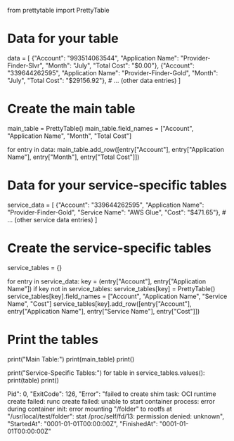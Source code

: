 from prettytable import PrettyTable

# Data for your table
data = [
    {"Account": "993514063544", "Application Name": "Provider-Finder-Slvr", "Month": "July", "Total Cost": "$0.00"},
    {"Account": "339644262595", "Application Name": "Provider-Finder-Gold", "Month": "July", "Total Cost": "$29156.92"},
    # ... (other data entries)
]

# Create the main table
main_table = PrettyTable()
main_table.field_names = ["Account", "Application Name", "Month", "Total Cost"]

for entry in data:
    main_table.add_row([entry["Account"], entry["Application Name"], entry["Month"], entry["Total Cost"]])

# Data for your service-specific tables
service_data = [
    {"Account": "339644262595", "Application Name": "Provider-Finder-Gold", "Service Name": "AWS Glue", "Cost": "$471.65"},
    # ... (other service data entries)
]

# Create the service-specific tables
service_tables = {}

for entry in service_data:
    key = (entry["Account"], entry["Application Name"])
    if key not in service_tables:
        service_tables[key] = PrettyTable()
        service_tables[key].field_names = ["Account", "Application Name", "Service Name", "Cost"]
    service_tables[key].add_row([entry["Account"], entry["Application Name"], entry["Service Name"], entry["Cost"]])

# Print the tables
print("Main Table:")
print(main_table)
print()

print("Service-Specific Tables:")
for table in service_tables.values():
    print(table)
    print()



Pid": 0,
            "ExitCode": 126,
            "Error": "failed to create shim task: OCI runtime create failed: runc create failed: unable to start container process: error during container init: error mounting \"/folder\" to rootfs at \"/usr/local/test/folder\": stat /proc/self/fd/13: permission denied: unknown",
            "StartedAt": "0001-01-01T00:00:00Z",
            "FinishedAt": "0001-01-01T00:00:00Z"

